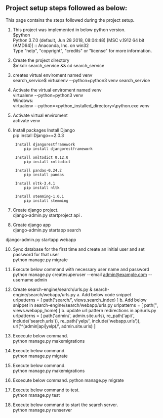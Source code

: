 ## Project setup steps followed as below:
This page contains the steps followed during the project setup.

1. This project was implemented in below python version.  
$python  
Python 3.7.0 (default, Jun 28 2018, 08:04:48) [MSC v.1912 64 bit (AMD64)] :: Anaconda, Inc. on win32  
Type "help", "copyright", "credits" or "license" for more information.  

2. Create the project directory  
$mkdir search_service && cd search_service  
 
3. creates virtual enviroment named venv  
search_service$ virtualenv --python=python3 venv search_service  

4. Activate the virtual enviroment named venv  
virtualenv --python=python3 venv  
Windows:  
virtualenv --python=<python_installed_directory>\python.exe venv  

5. Activate virtual enviroment  
activate venv  


6. Install packages 
		Install Django  
			pip install Django==2.0.3  

		Install djangorestframework  
			pip install djangorestframework  
		
		Install xmltodict 0.12.0
			pip install xmltodict
        
        Install pandas-0.24.2
            pip install pandas
        
        Install nltk-3.4.1
            pip install nltk
        
        Install stemming-1.0.1
            pip install stemming

8. Create django project.  
django-admin.py startproject api .  


9. Create django app  
django-admin.py startapp search  

django-admin.py startapp webapp


10. Sync database for the first time and create an initial user and set password for that user  
python manage.py migrate  

11. Execute below command with necessary user name and password  
python manage.py createsuperuser --email admin@example.com --username admin  

12. Create search-engine/search/urls.py  & search-engine/search/webapp/urls.py
	a. Add below code snippet  
		urlpatterns = [
			path('search/', views.search_index)
		]
	b. Add below snippet in search-engine/search/webapp/urls.py
		urlpatterns = [
			path('', views.webapp_home)
		]
	b. update url pattern redirections in api/urls.py
		urlpatterns = [
			path('admin/', admin.site.urls),
			re_path('api/', include('search.urls')),
			re_path('yelp/', include('webapp.urls')),
			url('^(admin|api|yelp)/', admin.site.urls)
		]
13. Excecute below command.  
python manage.py makemigrations  

14. Execute below command.  
python manage.py migrate  
 
15. Execute below command.  
python manage.py makemigrations  

16. Excecute below command.
python manage.py migrate

17. Execute below command to test.  
python manage.py test  

18. Execute below command to start the search server.  
python manage.py runserver  